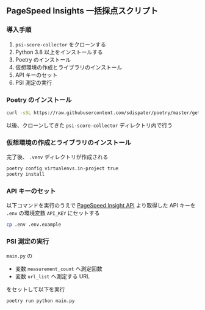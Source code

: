 ## PageSpeed Insights 一括採点スクリプト

### 導入手順

1. `psi-score-collector` をクローンする
1. Python 3.8 以上をインストールする
1. Poetry のインストール
1. 仮想環境の作成とライブラリのインストール
1. API キーのセット
1. PSI 測定の実行


### Poetry のインストール

```zsh
curl -sSL https://raw.githubusercontent.com/sdispater/poetry/master/get-poetry.py | python
```

以後、クローンしてきた `psi-score-collector` ディレクトリ内で行う


### 仮想環境の作成とライブラリのインストール

完了後、 `.venv` ディレクトリが作成される

```zsh
poetry config virtualenvs.in-project true
poetry install
```


### API キーのセット

以下コマンドを実行のうえで [PageSpeed Insight API](https://developers.google.com/speed/docs/insights/v5/get-started?hl=ja) より取得した API キーを `.env` の環境変数 `API_KEY` にセットする

```zsh
cp .env .env.example
```


### PSI 測定の実行

`main.py` の

- 変数 `measurement_count` へ測定回数
- 変数 `url_list` へ測定する URL

をセットして以下を実行

```zsh
poetry run python main.py
```
